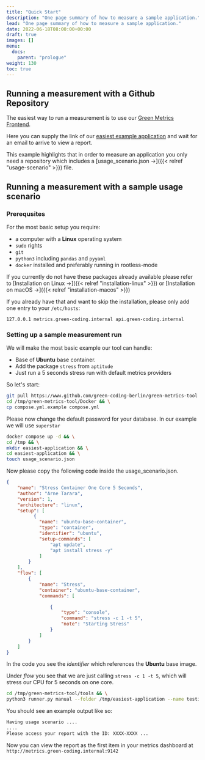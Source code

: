 ```yaml
---
title: "Quick Start"
description: "One page summary of how to measure a sample application."
lead: "One page summary of how to measure a sample application."
date: 2022-06-18T08:00:00+00:00
draft: true
images: []
menu:
  docs:
    parent: "prologue"
weight: 130
toc: true
---
```


## Running a measurement with a Github Repository

The easiest way to run a measurement is to use our [Green Metrics Frontend](https://metrics.green-coding.berlin/request.html).

Here you can supply the link of our [easiest example application](https://github.com/green-coding-berlin/simple-example-application) and wait
for an email to arrive to view a report.

This example highlights that in order to measure an application you only need a repository which includes a
 [usage_scenario.json →]({{< relref "usage-scenario" >}}) file.


## Running a measurement with a sample usage scenario


### Prerequsites
For the most basic setup you require:
- a computer with a **Linux** operating system
- `sudo` rights
- `git`
- `python3` including `pandas` and `pyyaml`
- `docker` installed and preferably running in rootless-mode

If you currently do not have these packages already available please refer to [Installation on Linux →]({{< relref "installation-linux" >}}) or [Installation on macOS →]({{< relref "installation-macos" >}})

If you already have that and want to skip the installation, please only add one entry to your `/etc/hosts`:

`127.0.0.1 metrics.green-coding.internal api.green-coding.internal`

### Setting up a sample measurement run

We will make the most basic example our tool can handle:
- Base of **Ubuntu** base container.
- Add the package `stress` from `aptitude`
- Just run a 5 seconds stress run with default metrics providers

So let's start:
```bash
git pull https://www.github.com/green-coding-berlin/green-metrics-tool /tmp/green-metrics-tool && \
cd /tmp/green-metrics-tool/Docker && \
cp compose.yml.example compose.yml
```
Please now change the default password for your database. In our example we will use `superstar`
```bash
docker compose up -d && \
cd /tmp && \
mkdir easiest-application && \
cd easiest-application && \
touch usage_scenario.json
```
Now please copy the following code inside the usage_scenario.json.
```json
{
    "name": "Stress Container One Core 5 Seconds",
    "author": "Arne Tarara",
    "version": 1,
    "architecture": "linux",
    "setup": [
          {
            "name": "ubuntu-base-container",
            "type": "container",
            "identifier": "ubuntu",
            "setup-commands": [
                "apt update",
                "apt install stress -y"
            ]
        }
    ],
    "flow": [
        {
            "name": "Stress",
            "container": "ubuntu-base-container",
            "commands": [

                {
                    "type": "console",
                    "command": "stress -c 1 -t 5",
                    "note": "Starting Stress"
                }
            ]
        }
    ]
}

```
In the code you see the *identifier* which references the **Ubuntu** base image.

Under *flow* you see that we are just calling `stress -c 1 -t 5`, which will stress our CPU for 5 seconds on one core.
```bash
cd /tmp/green-metrics-tool/tools && \
python3 runner.py manual --folder /tmp/easiest-application --name testing-my-demo
````

You should see an example output like so:

```bash
Having usage scenario ....
....
Please access your report with the ID: XXXX-XXXX ...
```

Now you can view the report as the first item in your metrics dashboard at `http://metrics.green-coding.internal:9142`
